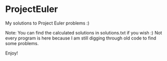 # ProjectEuler
My solutions to Project Euler problems :)

Note: You can find the calculated solutions in solutions.txt if you wish :) Not every program is here because I am still digging through old code to find some problems.

Enjoy!
